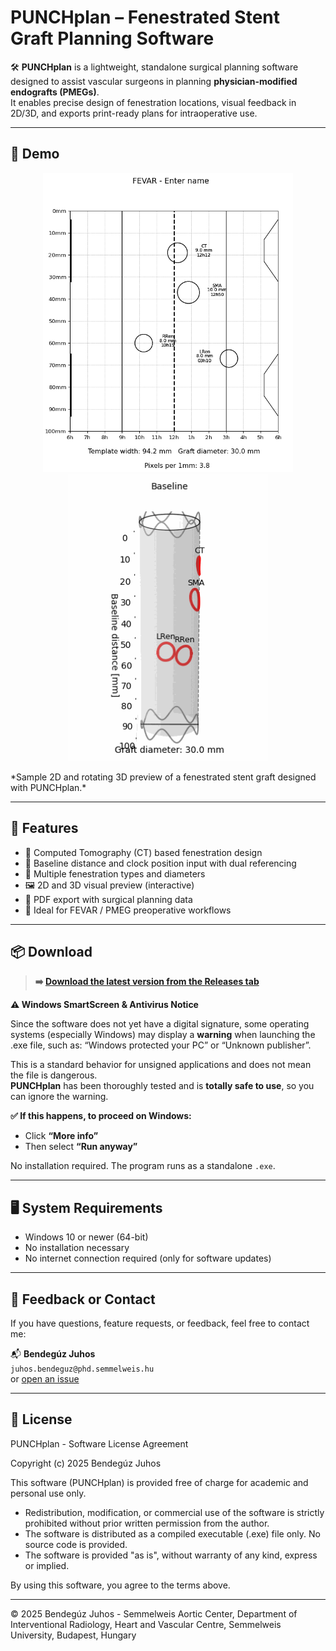 # PUNCHplan – Fenestrated Stent Graft Planning Software

🛠️ **PUNCHplan** is a lightweight, standalone surgical planning software designed to assist vascular surgeons in planning **physician-modified endografts (PMEGs)**.  
It enables precise design of fenestration locations, visual feedback in 2D/3D, and exports print-ready plans for intraoperative use.

---

## 🎥 Demo

<!-- ![3D Model Preview](./media/punchplan_demo_inf.gif) -->
<p align="center">
  <img src="./media/2d_view.PNG" width="400"/>
  <img src="./media/punchplan_demo_inf.gif" width="320"/>
</p>
*Sample 2D and rotating 3D preview of a fenestrated stent graft designed with PUNCHplan.*

---

## 🚀 Features

- 🧭 Computed Tomography (CT) based fenestration design
- 📏 Baseline distance and clock position input with dual referencing
- 🎯 Multiple fenestration types and diameters
- 🖼 2D and 3D visual preview (interactive)
- 📄 PDF export with surgical planning data
- 🧠 Ideal for FEVAR / PMEG preoperative workflows

---

## 📦 Download

> **➡️ [Download the latest version from the Releases tab](https://github.com/BenBalder/PUNCHplan/releases)**

**⚠️ Windows SmartScreen & Antivirus Notice**<br>

Since the software does not yet have a digital signature, some operating systems (especially Windows) may display a **warning** when launching the .exe file, such as:
“Windows protected your PC” or “Unknown publisher”.

This is a standard behavior for unsigned applications and does not mean the file is dangerous.<br>
**PUNCHplan** has been thoroughly tested and is **totally safe to use**, so you can ignore the warning.

**✅ If this happens, to proceed on Windows:**

- Click **“More info”**
- Then select **“Run anyway”**

No installation required. The program runs as a standalone `.exe`.

---

## 🖥 System Requirements

- Windows 10 or newer (64-bit)
- No installation necessary
- No internet connection required (only for software updates)

---

## 📧 Feedback or Contact

If you have questions, feature requests, or feedback, feel free to contact me:

📬 **Bendegúz Juhos**  
`juhos.bendeguz@phd.semmelweis.hu`  
or [open an issue](https://github.com/BenBalder/PUNCHplan/issues)

---

## 📜 License
PUNCHplan - Software License Agreement

Copyright (c) 2025 Bendegúz Juhos

This software (PUNCHplan) is provided free of charge for academic and personal use only.

- Redistribution, modification, or commercial use of the software is strictly prohibited without prior written permission from the author.
- The software is distributed as a compiled executable (.exe) file only. No source code is provided.
- The software is provided "as is", without warranty of any kind, express or implied.

By using this software, you agree to the terms above.

---

© 2025 Bendegúz Juhos - Semmelweis Aortic Center, Department of Interventional Radiology, Heart and Vascular Centre, Semmelweis University, Budapest, Hungary


